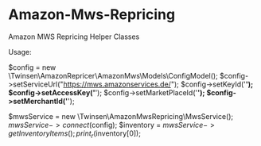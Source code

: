 # Amazon-Mws-Repricing
Amazon MWS Repricing Helper Classes

Usage:

$config = new \Twinsen\AmazonRepricer\AmazonMws\Models\ConfigModel();
$config->setServiceUrl("https://mws.amazonservices.de/");
$config->setKeyId('****');
$config->setAccessKey('****');
$config->setMarketPlaceId('****');
$config->setMerchantId('****');


$mwsService = new \Twinsen\AmazonMwsRepricing\MwsService();
$mwsService->connect($config);
$inventory = $mwsService->getInventoryItems();
print_r($inventory[0]);
